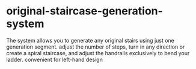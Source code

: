 # original-staircase-generation-system
The system allows you to generate any original stairs using just one generation segment. adjust the number of steps, turn in any direction or create a spiral staircase, and adjust the handrails exclusively to bend your ladder. convenient for left-hand design
